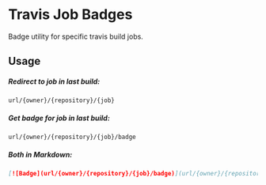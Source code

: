 Travis Job Badges
========

Badge utility for specific travis build jobs.

## Usage

##### Redirect to job in last build:

```
url/{owner}/{repository}/{job}
```

##### Get badge for job in last build:

```
url/{owner}/{repository}/{job}/badge
```

##### Both in Markdown:

``` Markdown
[![Badge](url/{owner}/{repository}/{job}/badge)](url/{owner}/{repository}/{job})
```
